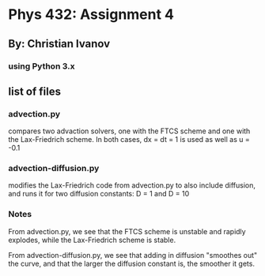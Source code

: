 # Phys 432: Assignment 4
## By: Christian Ivanov
### using Python 3.x

## list of files
### advection.py
compares two advaction solvers, one with the FTCS scheme and one with the Lax-Friedrich scheme. In both cases, dx = dt = 1 is used as well as u = -0.1

### advection-diffusion.py
modifies the Lax-Friedrich code from advection.py to also include diffusion, and runs it for two diffusion constants: D = 1 and D = 10

### Notes
From advection.py, we see that the FTCS scheme is unstable and rapidly explodes, while the Lax-Friedrich scheme is stable.

From advection-diffusion.py, we see that adding in diffusion "smoothes out" the curve, and that the larger the diffusion constant is, the smoother it gets.
